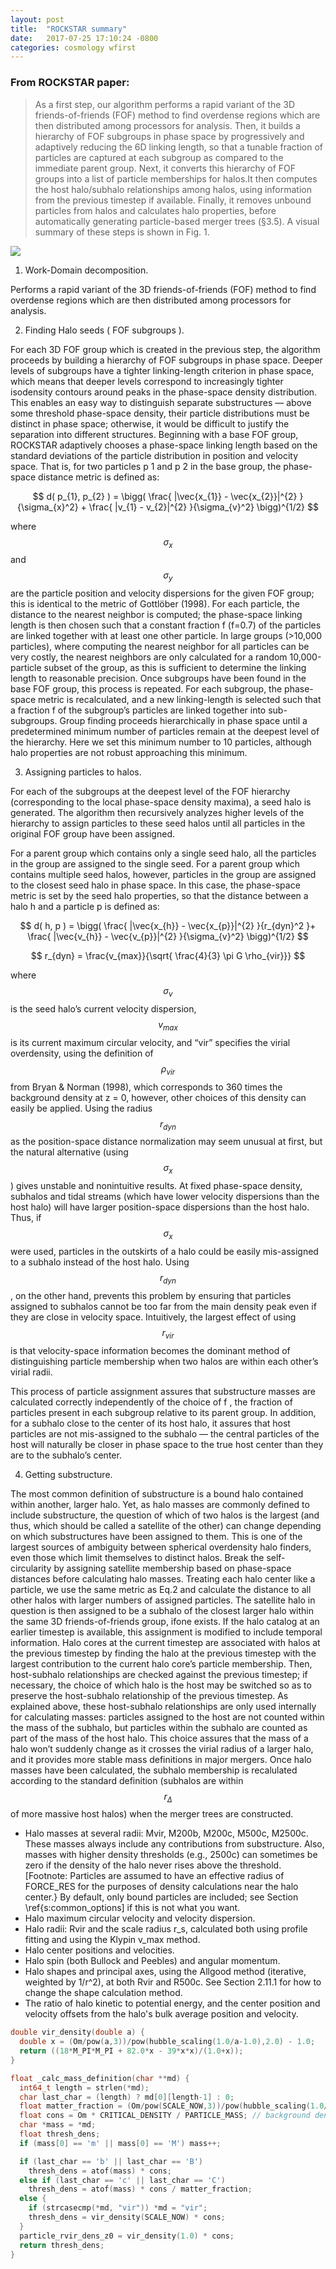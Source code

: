 ```yaml
---
layout: post
title:  "ROCKSTAR summary"
date:   2017-07-25 17:10:24 -0800
categories: cosmology wfirst
---
```


### From ROCKSTAR paper:

>As a first step, our algorithm performs a rapid variant of the 3D friends-of-friends (FOF) method to find overdense regions which are then distributed among processors for analysis. Then, it builds a hierarchy of FOF subgroups in phase space by progressively and adaptively reducing the 6D linking length, so that a tunable fraction of particles are captured at each subgroup as compared to the immediate parent group. Next, it converts this hierarchy of FOF
groups into a list of particle memberships for halos.It then computes the host halo/subhalo relationships among halos, using information from the previous timestep if available. Finally, it removes unbound particles from halos
and calculates halo properties, before automatically generating particle-based merger trees (§3.5). A visual summary of
these steps is shown in Fig. 1.

<img src="{{ site.url }}assets/images/rks_1.png">

1. Work-Domain decomposition.   

Performs a rapid variant of the 3D friends-of-friends (FOF) method to find overdense regions which are then distributed among processors for analysis.

2. Finding Halo seeds ( FOF subgroups ).

For each 3D FOF group which is created in the previous step, the algorithm proceeds by building a hierarchy of FOF subgroups in phase space. Deeper levels of subgroups have a tighter linking-length criterion in phase space, which means that deeper levels correspond to increasingly tighter isodensity contours around peaks in the phase-space density distribution. This enables an easy way to distinguish separate substructures — above some threshold phase-space density, their particle distributions must be distinct in phase space; otherwise, it would be difficult to justify the separation into different structures.
Beginning with a base FOF group, ROCKSTAR adaptively chooses a phase-space linking length based on the standard deviations of the particle distribution in position and velocity space. That is, for two particles p 1 and p 2 in the base group, the phase-space distance metric is defined as:

$$ d( p_{1}, p_{2} ) = \bigg( \frac{ |\vec{x_{1}} - \vec{x_{2}}|^{2} }{\sigma_{x}^2} + \frac{ |v_{1} - v_{2}|^{2} }{\sigma_{v}^2} \bigg)^{1/2} $$

where $$\sigma_x$$ and $$\sigma_y$$ are the particle position and velocity dispersions for the given FOF group; this is identical to the metric of
Gottlöber (1998). For each particle, the distance to the nearest neighbor is computed; the phase-space linking length is then chosen such that a constant fraction f (f=0.7) of the particles are linked together with at least one other particle. In large groups (>10,000 particles), where computing the nearest neighbor for all particles can be very costly, the nearest neighbors are only
calculated for a random 10,000-particle subset of the group, as this is sufficient to determine the linking length to reasonable precision.
Once subgroups have been found in the base FOF group, this process is repeated. For each subgroup, the phase-space metric is recalculated, and a new linking-length is selected such that a fraction f of the subgroup’s particles are linked together into sub-subgroups. Group finding proceeds hierarchically in phase space until a predetermined minimum number of particles remain at the deepest level of the hierarchy. Here we set this minimum number to 10 particles, although halo properties are not robust approaching this minimum.

3. Assigning particles to halos.

For each of the subgroups at the deepest level of the FOF hierarchy (corresponding to the local phase-space density maxima), a seed halo is generated. The algorithm then recursively
analyzes higher levels of the hierarchy to assign particles to these seed halos until all particles in the original FOF group have been assigned.

For a parent group which contains only a single seed halo, all the particles in the group are assigned to the single seed. For a parent group which contains multiple seed halos, however, particles in the group are assigned to the closest seed halo in phase space. In this case, the phase-space metric is
set by the seed halo properties, so that the distance between a halo h and a particle p is defined as:

$$ d( h, p ) = \bigg( \frac{ |\vec{x_{h}} - \vec{x_{p}}|^{2} }{r_{dyn}^2 }+ \frac{ |\vec{v_{h}} - \vec{v_{p}}|^{2} }{\sigma_{v}^2} \bigg)^{1/2} $$

$$ r_{dyn} = \frac{v_{max}}{\sqrt{ \frac{4}{3} \pi G \rho_{vir}}} $$

where $$\sigma_v$$ is the seed halo’s current velocity dispersion, $$v_{max}$$ is its current maximum circular velocity, and “vir” specifies the virial overdensity, using the definition of $$\rho_{vir}$$
from Bryan & Norman (1998), which corresponds to 360 times the background density at z = 0, however, other choices of this density can easily be applied.
Using the radius $$r_{dyn}$$ as the position-space distance normalization may seem unusual at first, but the natural alternative (using $$\sigma_x$$ ) gives unstable and nonintuitive results. At
fixed phase-space density, subhalos and tidal streams (which have lower velocity dispersions than the host halo) will have larger position-space dispersions than the host halo. Thus, if
$$\sigma_x$$  were used, particles in the outskirts of a halo could be easily mis-assigned to a subhalo instead of the host halo. Using $$r_{dyn}$$ , on the other hand, prevents this problem by ensuring
that particles assigned to subhalos cannot be too far from the main density peak even if they are close in velocity space. Intuitively, the largest effect of using $$r_{vir}$$ is that velocity-space
information becomes the dominant method of distinguishing particle membership when two halos are within each other’s virial radii.

This process of particle assignment assures that substructure masses are calculated correctly independently of the choice of f , the fraction of particles present in each subgroup
relative to its parent group. In addition, for a subhalo close to the center of its host halo, it assures that host particles are not mis-assigned to the subhalo — the central particles of the host
will naturally be closer in phase space to the true host center than they are to the subhalo’s center.

4. Getting substructure.

The most common definition of substructure is a bound halo contained within another, larger halo. Yet, as halo masses are commonly defined to include substructure, the question of which of two halos is the largest (and thus, which should be called a satellite of the other) can change depending on which substructures have been assigned to them. This is one of the largest sources of ambiguity between spherical overdensity halo finders, even those which limit themselves to distinct halos.
Break the self-circularity by assigning satellite membership based on phase-space distances before calculating halo masses. Treating each halo center like a particle, we use the
same metric as Eq.2 and calculate the distance to all other halos with larger numbers of assigned particles. The satellite halo in question is then assigned to be a subhalo of the closest larger halo within the same 3D friends-of-friends group, ifone exists. If the halo catalog at an earlier timestep is available, this assignment is modified to include temporal information. Halo cores at the current timestep are associated with halos at the previous timestep by finding the halo at the previous timestep with the largest contribution to the current halo core’s particle membership. Then, host-subhalo relationships are checked against the previous timestep; if necessary, the
choice of which halo is the host may be switched so as to preserve the host-subhalo relationship of the previous timestep. As explained above, these host-subhalo relationships are only used internally for calculating masses: particles assigned to the host are not counted within the mass of the subhalo, but
particles within the subhalo are counted as part of the mass of the host halo. This choice assures that the mass of a halo won’t suddenly change as it crosses the virial radius of a larger
halo, and it provides more stable mass definitions in major mergers. Once halo masses have been calculated, the subhalo membership is recalulated according to the standard definition (subhalos are within $$r_\Delta$$ of more massive host halos) when the merger trees are constructed.



* Halo masses at several radii: Mvir, M200b, M200c, M500c, M2500c. These masses always include any contributions from substructure. Also, masses with higher density thresholds (e.g., 2500c) can sometimes be zero if the density of the halo never rises above the threshold. [Footnote: Particles are assumed to have an effective radius of FORCE_RES for the purposes of density calculations near the halo center.} By default, only bound particles are included; see Section \ref{s:common_options] if this is not what you want.
* Halo maximum circular velocity and velocity dispersion.
* Halo radii: Rvir and the scale radius r_s, calculated both using profile fitting and using the Klypin v_max method.
* Halo center positions and velocities.
* Halo spin (both Bullock and Peebles) and angular momentum.
* Halo shapes and principal axes, using the Allgood method (iterative, weighted by 1/r^2), at both Rvir and R500c. See Section 2.11.1 for how to change the shape calculation method.
* The ratio of halo kinetic to potential energy, and the center position and velocity offsets from the halo's bulk average position and velocity.

```c++
double vir_density(double a) {
  double x = (Om/pow(a,3))/pow(hubble_scaling(1.0/a-1.0),2.0) - 1.0;
  return ((18*M_PI*M_PI + 82.0*x - 39*x*x)/(1.0+x));
}
```


```c++
float _calc_mass_definition(char **md) {
  int64_t length = strlen(*md);
  char last_char = (length) ? md[0][length-1] : 0;
  float matter_fraction = (Om/pow(SCALE_NOW,3))/pow(hubble_scaling(1.0/SCALE_NOW-1.0),2.0);
  float cons = Om * CRITICAL_DENSITY / PARTICLE_MASS; // background density
  char *mass = *md;
  float thresh_dens;
  if (mass[0] == 'm' || mass[0] == 'M') mass++;

  if (last_char == 'b' || last_char == 'B')
    thresh_dens = atof(mass) * cons;
  else if (last_char == 'c' || last_char == 'C')
    thresh_dens = atof(mass) * cons / matter_fraction;
  else {
    if (strcasecmp(*md, "vir")) *md = "vir";
    thresh_dens = vir_density(SCALE_NOW) * cons;
  }
  particle_rvir_dens_z0 = vir_density(1.0) * cons;
  return thresh_dens;
}
```
